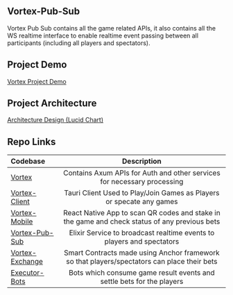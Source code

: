 ## Vortex-Pub-Sub
Vortex Pub Sub contains all the game related APIs, it also contains all the WS realtime interface to enable realtime event passing between all 
participants (including all players and spectators).


## Project Demo
[Vortex Project Demo](https://drive.google.com/file/d/1lKqdKbO27KRdyTNZOglrE2yBy8Z1vdj7/view?usp=sharing)

## Project Architecture
[Architecture Design (Lucid Chart)](https://lucid.app/lucidchart/7da583bc-493c-45dc-80b7-34f6002b7646/edit?viewport_loc=-6565%2C-2146%2C8975%2C4355%2C0_0&invitationId=inv_0f90b33d-902f-4d79-b65c-6f4ab7641f46)


## Repo Links

| Codebase              |      Description          |
| :-------------------- | :-----------------------: |
| [Vortex](https://github.com/kratos2377/vortex)    |    Contains Axum APIs for Auth and other services for necessary processing |
| [Vortex-Client](https://github.com/kratos2377/vortex-client)    |  Tauri Client Used to Play/Join Games as Players or specate any games          |
| [Vortex-Mobile](github.com/kratos2377/vortex-mobile)            |      React Native App to scan QR codes and stake in the game and check status of any previous bets       |
| [Vortex-Pub-Sub](https://github.com/kratos2377/vortex-pub-sub)|  Elixir Service to broadcast realtime events to players and spectators    |
| [Vortex-Exchange](github.com/kratos2377/vortex-exchange)        |  Smart Contracts made using Anchor framework so that players/spectators can place their bets |
| [Executor-Bots](https://github.com/kratos2377/executor-bots)        |  Bots which consume game result events and settle bets for the players |

